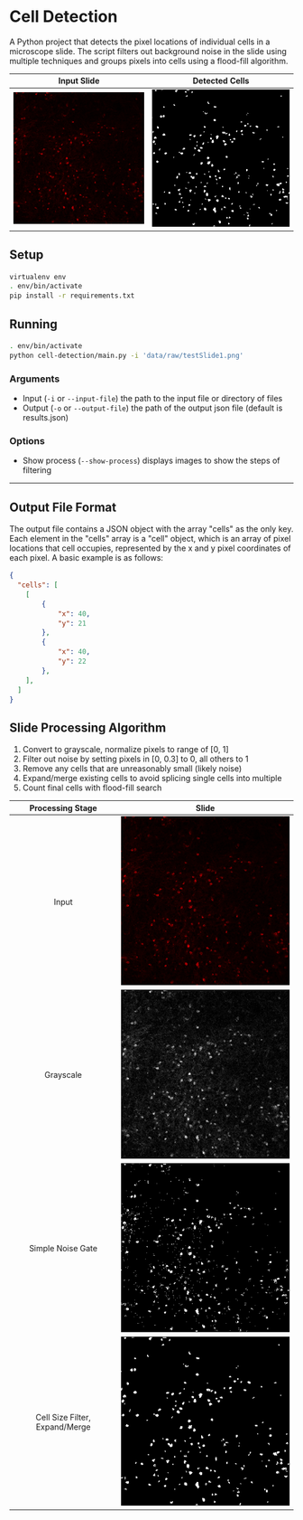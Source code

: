 # Cell Detection

A Python project that detects the pixel locations of individual cells in a microscope slide. The script filters out background noise in the slide using multiple techniques and groups pixels into cells using a flood-fill algorithm.

Input Slide                |  Detected Cells
:-------------------------:|:-------------------------:
![](./media/InputImage.png)|![](./media/DetectedCells.png)

## Setup
```bash
virtualenv env
. env/bin/activate
pip install -r requirements.txt
```

## Running
```bash
. env/bin/activate
python cell-detection/main.py -i 'data/raw/testSlide1.png'
```

### Arguments
- Input (```-i``` or ```--input-file```) the path to the input file or directory of files
- Output (```-o``` or ```--output-file```) the path of the output json file (default is results.json)

### Options
- Show process (```--show-process```) displays images to show the steps of filtering

---

## Output File Format
The output file contains a JSON object with the array "cells" as the only key. Each element in the "cells" array is a "cell" object, which is an array of pixel locations that cell occupies, represented by the x and y pixel coordinates of each pixel. A basic example is as follows:
```json
{
  "cells": [
    [
        {
            "x": 40,
            "y": 21
        },
        {
            "x": 40,
            "y": 22
        },
    ],
  ]
}
```

## Slide Processing Algorithm
1. Convert to grayscale, normalize pixels to range of [0, 1]
2. Filter out noise by setting pixels in [0, 0.3] to 0, all others to 1
3. Remove any cells that are unreasonably small (likely noise)
4. Expand/merge existing cells to avoid splicing single cells into multiple
4. Count final cells with flood-fill search

Processing Stage  |  Slide
:----------------:|:-------------------------:
Input             |![](./media/InputImage.png)
Grayscale         |![](./media/Figure_1.png)
Simple Noise Gate |![](./media/Figure_2.png)
Cell Size Filter, Expand/Merge  |![](./media/Figure_3.png)
